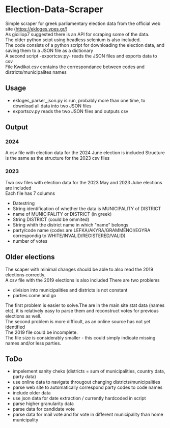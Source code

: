 # Election-Data-Scraper
Simple scraper for greek parliamentary election data from the official web site (https://ekloges.ypes.gr/)  
As  gioiliop7   suggested there is an API for scraping some of the data.  
The older python scipt using headless selenium is also included.  
The code consists of a  python script for downloading the election data, and saving them to a JSON file as a dictionary  
A second script -exportcsv.py- reads the JSON files and exports data to csv  
File Kwdikoi.csv contains the correspondance between codes and districts/municipalites names
## Usage
* ekloges_parser_json.py is run, probably more than one time, to download all data into two JSON files
* exportscv.py reads the two JSON files and outputs csv
## Output
### 2024
A csv file with election data for the 2024 June election is included
Structure is the same as the structure for the 2023 csv files
### 2023
Two csv files with election data for the 2023 May and 2023 Jube elections are included  
Each file has 7 columns
* Datestring
* String identification of whether the data is MUNICIPALITY of DISTRICT
* name of MUNICIPALITY or DISTRICT (in greek)
* String DISTRICT (could be ommited)
* String whith the district name in which "name" belongs
* party/code name (codes are LEFKA/AKYRA/GRAMMENOI/EGYRA correspondig to WHITE/INVALID/REGISTERED/VALID)
* number of votes
## Older elections 
The scaper with minimal changes should be able to also read the 2019 elections correctly.  
A csv file with the 2019 elections is also included
There are two problems
* division into municipalities and districts is not constant
* parties come and go

The first problem is easier to solve.The are in the main site stat data (names etc), it is relatively easy to parse them and reconstruct votes for previous elections as well.  
The second problem is more difficult, as an online source has not yet identified  
The 2019 file could be incomplete.  
The file size is considerably smaller - this could simply indicate missing names and/or less parties.
## ToDo
* impelement sanity cheks (districts = sum of municipalities, country data, party data)
* use online data to navigate througout changing districts/municipalities
* parse web site to automatically correspond party codes  to code names
* include older data
* use json data for date extraction / currently hardcoded in script
* parse higher granularity data
* parse data for candidate vote
* parse data for mail vote and for vote in different municipality than home municipality
